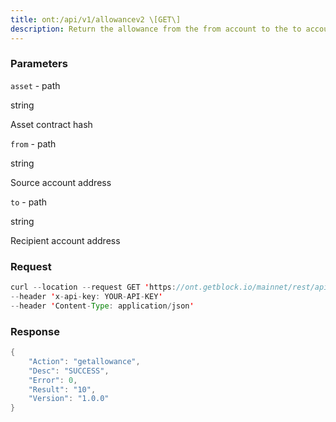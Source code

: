 ```yaml
---
title: ont:/api/v1/allowancev2 \[GET\]
description: Return the allowance from the from account to the to account, with ONTdecimals being 9, and ONG decimals being 18
---
```


### Parameters


`asset` - path

string

Asset contract hash

`from` - path

string

Source account address

`to` - path

string

Recipient account address

### Request

``` java
curl --location --request GET 'https://ont.getblock.io/mainnet/rest/api/v1/allowance2/ont/A9yD14Nj9j7xAB4dbGeiX9h8unkKHxuWwb/AA4WVfUB1ipHL8s3PRSYgeV1HhAU3KcKTq' 
--header 'x-api-key: YOUR-API-KEY' 
--header 'Content-Type: application/json' 
```

###  Response

``` java
{
    "Action": "getallowance",
    "Desc": "SUCCESS",
    "Error": 0,
    "Result": "10",
    "Version": "1.0.0"
}
```

